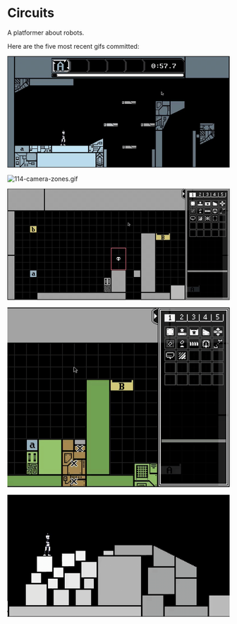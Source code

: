 # Circuits
A platformer about robots.

Here are the five most recent gifs committed:

![115-camera-hide-oob.gif](gifs/115-camera-hide-oob.gif?raw=true "115-camera-hide-oob")

![114-camera-zones.gif](gifs/114-camera-zones.gif?raw=true "114-camera-zones")

![113-kill-zones.gif](gifs/113-kill-zones.gif?raw=true "113-kill-zones")

![112-false-blocks-in-editor.gif](gifs/112-false-blocks-in-editor.gif?raw=true "112-false-blocks-in-editor")

![111-false-blocks.gif](gifs/111-false-blocks.gif?raw=true "111-false-blocks")

